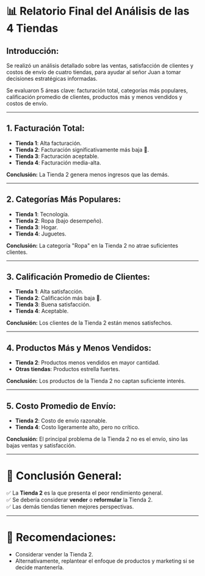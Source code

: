 # 📊 Relatorio Final del Análisis de las 4 Tiendas

## Introducción:
Se realizó un análisis detallado sobre las ventas, satisfacción de clientes y costos de envío de cuatro tiendas, para ayudar al señor Juan a tomar decisiones estratégicas informadas.

Se evaluaron 5 áreas clave: facturación total, categorías más populares, calificación promedio de clientes, productos más y menos vendidos y costos de envío.

---

## 1. Facturación Total:
- **Tienda 1**: Alta facturación.
- **Tienda 2**: Facturación significativamente más baja 🚨.
- **Tienda 3**: Facturación aceptable.
- **Tienda 4**: Facturación media-alta.

**Conclusión:** La Tienda 2 genera menos ingresos que las demás.

---

## 2. Categorías Más Populares:
- **Tienda 1**: Tecnología.
- **Tienda 2**: Ropa (bajo desempeño).
- **Tienda 3**: Hogar.
- **Tienda 4**: Juguetes.

**Conclusión:** La categoría "Ropa" en la Tienda 2 no atrae suficientes clientes.

---

## 3. Calificación Promedio de Clientes:
- **Tienda 1**: Alta satisfacción.
- **Tienda 2**: Calificación más baja 🚨.
- **Tienda 3**: Buena satisfacción.
- **Tienda 4**: Aceptable.

**Conclusión:** Los clientes de la Tienda 2 están menos satisfechos.

---

## 4. Productos Más y Menos Vendidos:
- **Tienda 2**: Productos menos vendidos en mayor cantidad.
- **Otras tiendas**: Productos estrella fuertes.

**Conclusión:** Los productos de la Tienda 2 no captan suficiente interés.

---

## 5. Costo Promedio de Envío:
- **Tienda 2**: Costo de envío razonable.
- **Tienda 4**: Costo ligeramente alto, pero no crítico.

**Conclusión:** El principal problema de la Tienda 2 no es el envío, sino las bajas ventas y satisfacción.

---

# 📢 Conclusión General:
✅ La **Tienda 2** es la que presenta el peor rendimiento general.  
✅ Se debería considerar **vender** o **reformular** la Tienda 2.  
✅ Las demás tiendas tienen mejores perspectivas.

---

# 📌 Recomendaciones:
- Considerar vender la Tienda 2.
- Alternativamente, replantear el enfoque de productos y marketing si se decide mantenerla.
